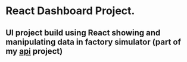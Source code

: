 # React Dashboard Project.

## UI project build using React showing and manipulating data in factory simulator (part of my [api](https://github.com/AdamWandoch/adam-studies-apis/tree/factory-simulator) project)